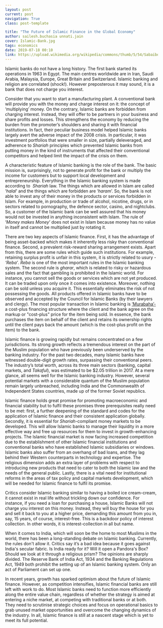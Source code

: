 ```yaml
---
layout: post
current: post
navigation: True
class: post-template

title: "The Future of Islamic Finance in the Global Economy"
author: sailesh.buchasia unnati.jain
cover: Islamic-Bank.jpg
tags: economics
date: 2019-07-18 00:10
link: https://upload.wikimedia.org/wikipedia/commons/thumb/5/54/Sabaibdjib.jpg/1024px-Sabaibdjib.jpg
---
```

Islamic banks do not have a long history. The first bank started its operations
in 1963 in Egypt. The main centres worldwide are in Iran, Saudi Arabia,
Malaysia, Europe, Great Britain and Switzerland. Islamic banking and religion
are correlated (shock!). However preposterous it may sound, it is a bank that
does not charge you interest. 

Consider that you want to start a manufacturing plant. A conventional bank will
provide you with the money and charge interest on it: the concept of
‘multiplying’ money. On the contrary, Islamic banks are forbidden from charging
interest. Instead, they will offer to be partners in your business and share
profits and losses. This strengthens the economy by reducing the burden from the
promoter’s shoulders and sharing it with financial institutions. In fact, their
peculiar business model helped Islamic banks largely avert the adverse impact of
the 2008 crisis. In particular, it was investment portfolios that were smaller
in size, partially deleveraged, and adherence to *Shariah* principles which
prevented Islamic banks from putting money in the kind of instruments that
affected their conventional competitors and helped limit the impact of the
crisis on them. 

A characteristic feature of Islamic banking is the role of the bank. The basic
mission is, surprisingly, not to generate profit for the bank or multiply the
income for customers but to support local development and entrepreneurship.
Everything in the Islamic banking system is made according to  *Shariah* law.
The things which are allowed in Islam are called ‘*halal*’ and the things which
are forbidden are ‘*haram*’. So, the bank is not able to invest any of their
money in the products or services forbidden in Islam. For example, in production
or trade of alcohol, nicotine, drugs, or in sectors related to pornography, the
defence sector, casino, and nightclubs. So, a customer of the Islamic bank can
be well assured that his money would not be invested in anything inconsistent
with Islam. The rule of ‘*Money makes Money*’ does not exist in Islam because
money has no value in itself and cannot be multiplied just by rotating it. 

There are two key aspects of Islamic finance. First, it has the advantage of
being asset-backed which makes it inherently less risky than conventional
finance. Second, a prevalent risk-reward sharing arrangement exists. Apart from
this, there are some rules which guide such institutions. For example, retaining
surplus profit is unfair in this system, it is strictly related to usury -
*‘Reba’*. *Reba* is one of the most important rules in the Islamic banking
system. The second rule is *gharar*, which is related to risky or hazardous
sales and the fact that gambling is prohibited in the Islamic world. For
instance, you cannot sell the goods or services which are not yet produced. It
can be traded upon only once it comes into existence. Moreover, nothing can be
sold unless you acquire it. This essentially eliminates the risk of not
possessing the goods. All products offered in Islamic banks have to be observed
and accepted by the Council for Islamic Banks (by their lawyers and clergy). The
most popular transaction in Islamic banking is
[‘Murabaha’-](https://www.investopedia.com/terms/m/murabaha.asp) a cost-plus
financing structure where the client and the bank agree on the markup or
"cost-plus" price for the item being sold. In essence, the bank purchases the
item on behalf of the client and retains its ownership rights until the client
pays back the amount (which is the cost-plus profit on the item) to the bank. 

Islamic finance is growing rapidly but remains concentrated on a few
jurisdictions. Its strong growth reflects a tremendous interest on the part of
the Muslim population who have previously been underserved by the banking
industry. For the past two decades, many Islamic banks have witnessed
double-digit growth rates, surpassing their conventional peers. The industry’s
total worth, across its three main sectors (banking, capital markets, and
*Takaful*), was estimated to be \$2.05 trillion in 2017. At a mere glance, all
seems well for the Islamic banking industry. However, several potential markets
with a considerable quantum of the Muslim population remain largely unbreached,
including India and the Commonwealth of Independent States countries, made up of
the former Soviet republics.

Islamic finance holds great promise for promoting macroeconomic and financial
stability but to fulfil these promises three prerequisites really need to be
met: first, a further deepening of the standard and codes for the application of
Islamic finance and their consistent application globally. Secondly, it is
essential for *Shariah*-compliant money markets to be developed. This will allow
Islamic banks to manage their liquidity in a more effective way and free up
resources for them to invest in growth-enhancing projects. The Islamic financial
market is now facing increased competition due to the establishment of other
Islamic financial institutions and conventional banks who have established
Islamic subsidiaries or windows. Islamic banks also suffer from an overhang of
bad loans, and they lag behind their Western counterparts in technology and
expertise. The religious dimension adds an extra layer of problems with respect
to introducing new products that need to cater to both the Islamic law and the
needs of the general public. Lastly, there is a vital need for institutional
reforms in the areas of tax policy and capital markets development, which will
be needed for Islamic finance to fulfil its promise.

Critics consider Islamic banking similar to having a boiled ice cream-cream, it
cannot exist in real life without trickling down our confidence. For instance,
if you need a loan for purchasing a house, Islamic Banks will not charge you
interest on this money. Instead, they will buy the house for you and sell it
back to you at a higher price, demanding this amount from you in, say, 15 years,
of course, interest-free. This is a backdoor policy of interest collection. In
other words, it is interest-collection in all but name.

When it comes to India, which will soon be the home to most Muslims in the
world, there has been a long-standing debate on Islamic banking. Currently, the
rules don't allow it. Critics say it’s a bad idea because it goes against
India's secular fabric. Is India ready for it? Will it open a Pandora's Box?
Should we look at it through a religious prism? The opinions are sharply
divided. The Reserve Bank of India Act, 1934 and the Banking Regulations Act,
1949 both prohibit the setting up of an Islamic banking system. Only an act of
Parliament can set up one.

In recent years, growth has sparked optimism about the future of Islamic
finance. However, as competition intensifies, Islamic financial banks are still
left with work to do. Most Islamic banks need to function more efficiently along
the entire value chain, regardless of whether the strategy is aimed at entering
a niche market, at competing with traditional banks or at both. They need to
scrutinise strategic choices and focus on operational basics to grab unused
market opportunities and overcome the changing dynamics of the industry. In all,
Islamic finance is still at a nascent stage which is yet to meet its full
potential.
